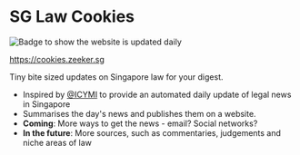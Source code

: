 # SG Law Cookies
![Badge to show the website is updated daily](https://github.com/houfu/sg_law_cookies/actions/workflows/main.yml/badge.svg)

https://cookies.zeeker.sg

Tiny bite sized updates on Singapore law for your digest.

* Inspired by [@ICYMI](https://icymilaw.org/) to provide an automated daily update of legal news in Singapore 
* Summarises the day's news and publishes them on a website.
* **Coming**: More ways to get the news - email? Social networks?
* **In the future**: More sources, such as commentaries, judgements and niche areas of law
